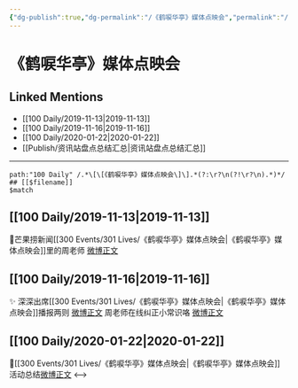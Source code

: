 ```yaml
---
{"dg-publish":true,"dg-permalink":"/《鹤唳华亭》媒体点映会","permalink":"/《鹤唳华亭》媒体点映会/","created":"2023-03-30T17:24:59.994+08:00","updated":"2023-04-10T16:02:13.331+08:00"}
---
```


# 《鹤唳华亭》媒体点映会

## Linked Mentions
- [[100 Daily/2019-11-13\|2019-11-13]]
- [[100 Daily/2019-11-16\|2019-11-16]]
- [[100 Daily/2020-01-22\|2020-01-22]]
- [[Publish/资讯站盘点总结汇总\|资讯站盘点总结汇总]]


---

```expander
path:"100 Daily" /.*\[\[《鹤唳华亭》媒体点映会\]\].*(?:\r?\n(?!\r?\n).*)*/
## [[$filename]]
$match
```
## [[100 Daily/2019-11-13\|2019-11-13]]
🎵芒果捞新闻[[300 Events/301 Lives/《鹤唳华亭》媒体点映会\|《鹤唳华亭》媒体点映会]]里的周老师
[微博正文](https://m.weibo.cn/6466290670/4438218591759566)
## [[100 Daily/2019-11-16\|2019-11-16]]
✨ 深深出席[[300 Events/301 Lives/《鹤唳华亭》媒体点映会\|《鹤唳华亭》媒体点映会]]播报两则 [微博正文](https://m.weibo.cn/6466290670/4439236058641472)
周老师在线纠正小常识咯 [微博正文](https://m.weibo.cn/6466290670/4439329843681089)

## [[100 Daily/2020-01-22\|2020-01-22]]
🎵[[300 Events/301 Lives/《鹤唳华亭》媒体点映会\|《鹤唳华亭》媒体点映会]] 活动总结[微博正文](https://m.weibo.cn/6466290670/4463667267375159)
<-->